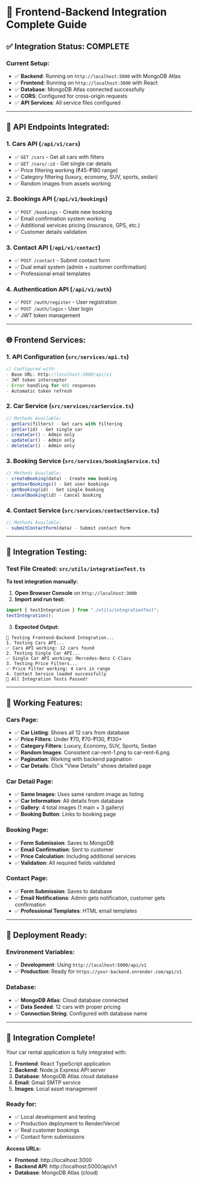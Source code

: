 # 🚀 Frontend-Backend Integration Complete Guide

## ✅ Integration Status: COMPLETE

### **Current Setup:**

- ✅ **Backend**: Running on `http://localhost:5000` with MongoDB Atlas
- ✅ **Frontend**: Running on `http://localhost:3000` with React
- ✅ **Database**: MongoDB Atlas connected successfully
- ✅ **CORS**: Configured for cross-origin requests
- ✅ **API Services**: All service files configured

---

## 🔧 **API Endpoints Integrated:**

### **1. Cars API** (`/api/v1/cars`)

- ✅ `GET /cars` - Get all cars with filters
- ✅ `GET /cars/:id` - Get single car details
- ✅ Price filtering working (₹45-₹180 range)
- ✅ Category filtering (luxury, economy, SUV, sports, sedan)
- ✅ Random images from assets working

### **2. Bookings API** (`/api/v1/bookings`)

- ✅ `POST /bookings` - Create new booking
- ✅ Email confirmation system working
- ✅ Additional services pricing (insurance, GPS, etc.)
- ✅ Customer details validation

### **3. Contact API** (`/api/v1/contact`)

- ✅ `POST /contact` - Submit contact form
- ✅ Dual email system (admin + customer confirmation)
- ✅ Professional email templates

### **4. Authentication API** (`/api/v1/auth`)

- ✅ `POST /auth/register` - User registration
- ✅ `POST /auth/login` - User login
- ✅ JWT token management

---

## 🌐 **Frontend Services:**

### **1. API Configuration** (`src/services/api.ts`)

```typescript
// Configured with:
- Base URL: http://localhost:5000/api/v1
- JWT token interceptor
- Error handling for 401 responses
- Automatic token refresh
```

### **2. Car Service** (`src/services/carService.ts`)

```typescript
// Methods Available:
- getCars(filters) - Get cars with filtering
- getCar(id) - Get single car
- createCar() - Admin only
- updateCar() - Admin only
- deleteCar() - Admin only
```

### **3. Booking Service** (`src/services/bookingService.ts`)

```typescript
// Methods Available:
- createBooking(data) - Create new booking
- getUserBookings() - Get user bookings
- getBooking(id) - Get single booking
- cancelBooking(id) - Cancel booking
```

### **4. Contact Service** (`src/services/contactService.ts`)

```typescript
// Methods Available:
- submitContactForm(data) - Submit contact form
```

---

## 🧪 **Integration Testing:**

### **Test File Created:** `src/utils/integrationTest.ts`

**To test integration manually:**

1. **Open Browser Console** on `http://localhost:3000`
2. **Import and run test:**

```javascript
import { testIntegration } from "./utils/integrationTest";
testIntegration();
```

3. **Expected Output:**

```
🔄 Testing Frontend-Backend Integration...
1. Testing Cars API...
✅ Cars API working: 12 cars found
2. Testing Single Car API...
✅ Single Car API working: Mercedes-Benz C-Class
3. Testing Price Filters...
✅ Price Filter working: 4 cars in range
4. Contact Service loaded successfully
🎉 All Integration Tests Passed!
```

---

## 🎯 **Working Features:**

### **Cars Page:**

- ✅ **Car Listing**: Shows all 12 cars from database
- ✅ **Price Filters**: Under ₹70, ₹70-₹130, ₹130+
- ✅ **Category Filters**: Luxury, Economy, SUV, Sports, Sedan
- ✅ **Random Images**: Consistent car-rent-1.png to car-rent-6.png
- ✅ **Pagination**: Working with backend pagination
- ✅ **Car Details**: Click "View Details" shows detailed page

### **Car Detail Page:**

- ✅ **Same Images**: Uses same random image as listing
- ✅ **Car Information**: All details from database
- ✅ **Gallery**: 4 total images (1 main + 3 gallery)
- ✅ **Booking Button**: Links to booking page

### **Booking Page:**

- ✅ **Form Submission**: Saves to MongoDB
- ✅ **Email Confirmation**: Sent to customer
- ✅ **Price Calculation**: Including additional services
- ✅ **Validation**: All required fields validated

### **Contact Page:**

- ✅ **Form Submission**: Saves to database
- ✅ **Email Notifications**: Admin gets notification, customer gets confirmation
- ✅ **Professional Templates**: HTML email templates

---

## 🚀 **Deployment Ready:**

### **Environment Variables:**

- ✅ **Development**: Using `http://localhost:5000/api/v1`
- ✅ **Production**: Ready for `https://your-backend.onrender.com/api/v1`

### **Database:**

- ✅ **MongoDB Atlas**: Cloud database connected
- ✅ **Data Seeded**: 12 cars with proper pricing
- ✅ **Connection String**: Configured with database name

---

## 🎉 **Integration Complete!**

Your car rental application is fully integrated with:

1. **Frontend**: React TypeScript application
2. **Backend**: Node.js Express API server
3. **Database**: MongoDB Atlas cloud database
4. **Email**: Gmail SMTP service
5. **Images**: Local asset management

### **Ready for:**

- ✅ Local development and testing
- ✅ Production deployment to Render/Vercel
- ✅ Real customer bookings
- ✅ Contact form submissions

**Access URLs:**

- **Frontend**: http://localhost:3000
- **Backend API**: http://localhost:5000/api/v1
- **Database**: MongoDB Atlas (cloud)
